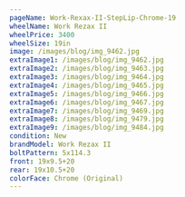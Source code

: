 ```yaml
---
pageName: Work-Rexax-II-StepLip-Chrome-19
wheelName: Work Rezax II
wheelPrice: 3400
wheelSize: 19in
image: /images/blog/img_9462.jpg
extraImage1: /images/blog/img_9462.jpg
extraImage2: /images/blog/img_9463.jpg
extraImage3: /images/blog/img_9464.jpg
extraImage4: /images/blog/img_9465.jpg
extraImage5: /images/blog/img_9466.jpg
extraImage6: /images/blog/img_9467.jpg
extraImage7: /images/blog/img_9469.jpg
extraImage8: /images/blog/img_9479.jpg
extraImage9: /images/blog/img_9484.jpg
condition: New
brandModel: Work Rezax II
boltPattern: 5x114.3
front: 19x9.5+20
rear: 19x10.5+20
colorFace: Chrome (Original)
---
```

